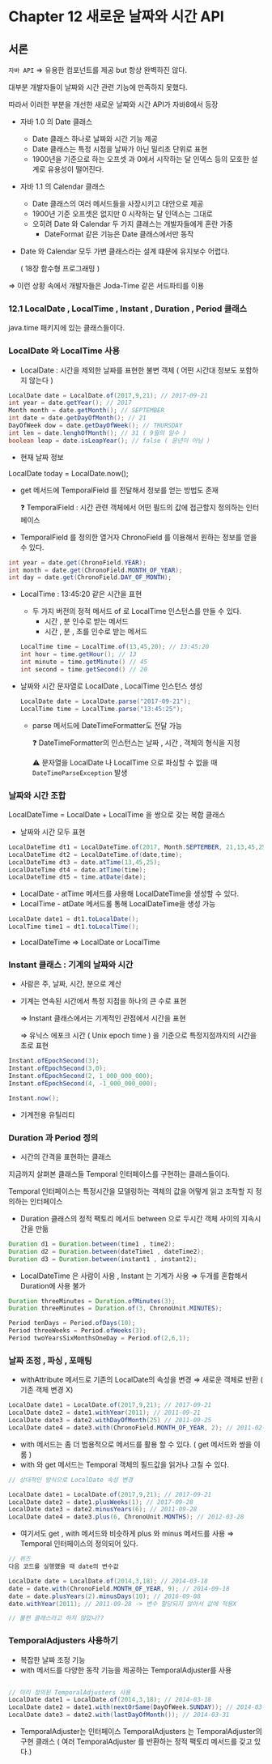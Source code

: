 # Chapter 12 새로운 날짜와 시간 API

## 서론

`자바 API` ⇒ 유용한 컴포넌트를 제공 but 항상 완벽하진 않다.

대부분 개발자들이 날짜와 시간 관련 기능에 만족하지 못했다.

따라서 이러한 부분을 개선한 새로운 날짜와 시간 API가 자바8에서 등장

- 자바 1.0 의 Date 클래스
    - Date 클래스 하나로 날짜와 시간 기능 제공
    - Date 클래스는 특정 시점을 날짜가 아닌 밀리초 단위로 표현
    - 1900년을 기준으로 하는 오프셋 과 0에서 시작하는 달 인덱스 등의 모호한 설계로 유용성이 떨어진다.
- 자바 1.1 의 Calendar 클래스
    - Date 클래스의 여러 메서드들을 사장시키고 대안으로 제공
    - 1900년 기준 오프셋은 없지만 0 시작하는 달 인덱스는 그대로
    - 오히려 Date 와 Calendar 두 가지 클래스는 개발자들에게 혼란 가중
        - DateFormat 같은 기능은 Date 클래스에서만 동작

- Date 와 Calendar 모두 가변 클래스라는 설계 떄문에 유지보수 어렵다.

  ( 18장 함수형 프로그래밍 )


⇒ 이런 상황 속에서 개발자들은 Joda-Time 같은 서드파티를 이용

### 12.1 LocalDate , LocalTime , Instant , Duration , Period 클래스

java.time 패키지에 있는 클래스들이다.

### LocalDate 와 LocalTime 사용

- LocalDate : 시간을 제외한 날짜를 표현한 불변 객체 ( 어떤 시간대 정보도 포함하지 않는다 )

```java
LocalDate date = LocalDate.of(2017,9,21); // 2017-09-21
int year = date.getYear(); // 2017 
Month month = date.getMonth(); // SEPTEMBER
int date = date.getDayOfMonth(); // 21
DayOfWeek dow = date.getDayOfWeek(); // THURSDAY
int len = date.lenghOfMonth(); // 31 ( 9월의 일수 )
boolean leap = date.isLeapYear(); // false ( 윤년이 아님 ) 
```

- 현재 날짜 정보

LocalDate today = LocalDate.now();

- get 메서드에 TemporalField 를 전달해서 정보를 얻는 방법도 존재

  ❓ TemporalField  : 시간 관련 객체에서 어떤 필드의 값에 접근할지 정의하는 인터페이스

- TemporalField 를 정의한 열거자 ChronoField 를 이용해서 원하는 정보를 얻을 수 있다.

```java
int year = date.get(ChronoField.YEAR);
int month = date.get(ChronoField.MONTH_OF_YEAR);
int day = date.get(ChronoField.DAY_OF_MONTH);
```

- LocalTime : 13:45:20 같은 시간을 표현
    - 두 가지 버전의 정적 메서드 of 로 LocalTime 인스턴스를 만들 수 있다.
        - 시간 , 분 인수로 받는 메서드
        - 시간 , 분 , 초를 인수로 받는 메서드

    ```java
    LocalTime time = LocalTime.of(13,45,20); // 13:45:20
    int hour = time.getHour(); // 13
    int minute = time.getMinute() // 45
    int second = time.getSecond() // 20 
    ```

- 날짜와 시간 문자열로 LocalDate , LocalTime 인스턴스 생성

    ```java
    LocalDate date = LocalDate.parse("2017-09-21");
    LocalTime time = LocalTime.parse("13:45:25");
    ```

    - parse 메서드에 DateTimeFormatter도 전달 가능

      ❓ DateTimeFormatter의 인스턴스는 날짜 , 시간 , 객체의 형식을 지정

      ⚠️ 문자열을 LocalDate 나 LocalTime 으로 파싱할 수 없을 때 `DateTimeParseException` 발생


### 날짜와 시간 조합

LocalDateTime = LocalDate + LocalTime 을 쌍으로 갖는 복합 클래스

- 날짜와 시간 모두 표현

```java
LocalDateTime dt1 = LocalDateTime.of(2017, Month.SEPTEMBER, 21,13,45,25);
LocalDateTime dt2 = LocalDateTime.of(date,time);
LocalDateTime dt3 = date.atTime(13,45,25);
LocalDateTime dt4 = date.atTime(time);
LocalDateTime dt5 = time.atDate(date);
```

- LocalDate - atTime 메서드를 사용해 LocalDateTime을 생성할 수 있다.
- LocalTime - atDate 메서드롤 통해 LocalDateTime을 생성 가능

```java
LocalDate date1 = dt1.toLocalDate(); 
LocalTime time1 = dt1.toLocalTime();
```

- LocalDateTime ⇒ LocalDate or LocalTime

### Instant 클래스 : 기계의 날짜와 시간

- 사람은 주, 날짜, 시간, 분으로 계산
- 기계는 연속된 시간에서 특정 지점을 하나의 큰 수로 표현

  ⇒ Instant 클래스에서는 기계적인 관점에서 시간을 표현

  ⇒ 유닉스 에포크 시간 ( Unix epoch time ) 을 기준으로 특정지점까지의 시간을 초로 표현


```java
Instant.ofEpochSecond(3);
Instant.ofEpochSecond(3,0);
Instant.ofEpochSecond(2, 1_000_000_000); 
Instant.ofEpochSecond(4, -1_000_000_000); 

Instant.now();
```

- 기계전용 유틸리티

### Duration 과 Period 정의

- 시간의 간격을 표현하는 클래스

지금까지 살펴본 클래스들 Temporal 인터페이스를 구현하는 클래스들이다.

Temporal 인터페이스는 특정시간을 모델링하는 객체의 값을 어떻게 읽고 조작할 지 정의하는 인터페이스

- Duration 클래스의 정적 팩토리 메서드 between 으로 두시간 객체 사이의 지속시간을 만듦

```java
Duration d1 = Duration.between(time1 , time2);
Duration d2 = Duration.between(dateTime1 , dateTime2);
Duration d3 = Duration.between(instant1 , instant2);
```

- LocalDateTime 은 사람이 사용 , Instant 는 기계가 사용 ⇒ 두개를 혼합해서 Duration에 사용 불가

```java
Duration threeMinutes = Duration.ofMinutes(3);
Duration threeMinutes = Duration.of(3, ChronoUnit.MINUTES);

Period tenDays = Period.ofDays(10);
Period threeWeeks = Period.ofWeeks(3);
Period twoYearsSixMonthsOneDay = Period.of(2,6,1);
```

### 날짜 조정 , 파싱 , 포매팅

- withAttribute 메서드로 기존의 LocalDate의 속성을 변경 ⇒ 새로운 객체로 반환 ( 기존 객체 변경 X)

```java
LocalDate date1 = LocalDate.of(2017,9,21); // 2017-09-21
LocalDate date2 = date1.withYear(2011); // 2011-09-21
LocalDate date3 = date2.withDayOfMonth(25) // 2011-09-25
LocalDate date4 = date3.with(ChronoField.MONTH_OF_YEAR, 2); // 2011-02-25
```

- with 메서드는 좀 더 범용적으로 메서드를 활용 할 수 있다. ( get 메서드와 쌍을 이룸 )
- with 와 get 메서드는 Temporal 객체의 필드값을 읽거나 고칠 수 있다.

```java
// 상대적인 방식으로 LocalDate 속성 변경 

LocalDate date1 = LocalDate.of(2017,9,21); // 2017-09-21
LocalDate date2 = date1.plusWeeks(1); // 2017-09-28
LocalDate date3 = date2.minusYears(6); // 2011-09-28
LocalDate date4 = date3.plus(6, ChronoUnit.MONTHS); // 2012-03-28
```

- 여기서도 get , with 메서드와 비슷하게 plus 와 minus 메서드를 사용 ⇒ Temporal 인터페이스의 정의되어 있다.

```java
// 퀴즈 
다음 코드를 실행헀을 때 date의 변수값 

LocalDate date = LocalDate.of(2014,3,18); // 2014-03-18
date = date.with(ChronoField.MONTH_OF_YEAR, 9); // 2014-09-18
date = date.plusYears(2).minusDays(10); // 2016-09-08
date.withYear(2011); // 2011-09-28 -> 변수 할당되지 않아서 값에 적용X 

// 불편 클래스라고 하지 않았나?? 
```

### TemporalAdjusters 사용하기

- 복잡한 날짜 조정 기능
- with 메서드를 다양한 동작 기능을 제공하는 TemporalAdjuster를 사용

```java

// 미리 정의된 TemporalAdjusters 사용
LocalDate date1 = LocalDate.of(2014,3,18); // 2014-03-18
LocalDate date2 = date1.with(nextOrSame(DayOfWeek.SUNDAY)); // 2014-03-23
LocalDate date3 = date2.with(lastDayOfMonth()); // 2014-03-31 
```

- TemporalAdjuster는 인터페이스 TemporalAdjusters 는 TemporalAdjuster의 구현 클래스 ( 여러 TemporalAdjuster 를 반환하는 정적 팩토리 메서드를 갖고 있다.)